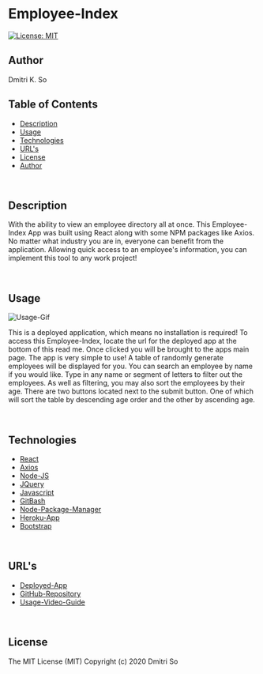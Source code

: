 # Employee-Index




[![License: MIT](https://img.shields.io/badge/License-MIT-yellow.svg)](https://opensource.org/licenses/MIT)

## Author

Dmitri K. So

## Table of Contents

* [Description](##Description)
* [Usage](##Usage)
* [Technologies](##Technologies)
* [URL's](##URL's)
* [License](##License)
* [Author](##Author)

<br>

## Description

<p> With the ability to view an employee directory all at once. This Employee-Index App was built using React along with some NPM packages like Axios. No matter what industry you are in, everyone can benefit from the application. Allowing quick access to an employee's information, you can implement this tool to any work project!</p>


<br>

## Usage



![Usage-Gif](./public/assets/gifs/Employee-Index.gif)


<p> This is a deployed application, which means no installation is required! To access this Employee-Index, locate the url for the deployed app at the bottom of this read me. Once clicked you will be brought to the apps main page. The app is very simple to use! A table of randomly generate employees will be displayed for you. You can search an employee by name if you would like. Type in any name or segment of letters to filter out the employees. As well as filtering, you may also sort the employees by their age. There are two buttons located next to the submit button. One of which will sort the table by descending age order and the other by ascending age. </p>

<br>

## Technologies


* [React](https://reactjs.org/)
* [Axios](https://www.npmjs.com/package/axios)
* [Node-JS](https://nodejs.org/en/)
* [JQuery](https://jquery.com/)
* [Javascript](https://www.javascript.com/)
* [GitBash](https://git-scm.com/downloads)
* [Node-Package-Manager](https://www.npmjs.com/)
* [Heroku-App](https://www.heroku.com/)
* [Bootstrap](https://getbootstrap.com/)


<br>

## URL's

* [Deployed-App](https://dmitriso.github.io/employee-index/)
* [GitHub-Repository](https://github.com/dmitriso/Employee-Index)
* [Usage-Video-Guide](https://youtu.be/yWW_FmCnoY8)

<br>

## License 

<p>The MIT License (MIT) Copyright (c) 2020 Dmitri So</p>

<br>


